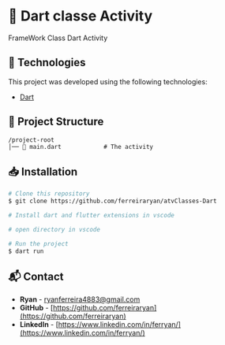 # 📌 Dart classe Activity

FrameWork Class Dart Activity

## 🚀 Technologies

This project was developed using the following technologies:

- [Dart](https://dart.dev/)

## 📂 Project Structure

```
/project-root
│── 📁 main.dart            # The activity
```

## 📥 Installation

```sh
# Clone this repository
$ git clone https://github.com/ferreiraryan/atvClasses-Dart

# Install dart and flutter extensions in vscode

# open directory in vscode

# Run the project
$ dart run
```

## 📬 Contact

- **Ryan** - [ryanferreira4883@gmail.com](mailto:ryanferreira4883@gmail.com)
- **GitHub** - [https://github.com/ferreiraryan](https://github.com/ferreiraryan)
- **LinkedIn** - [https://www.linkedin.com/in/ferryan/](https://www.linkedin.com/in/ferryan/)


